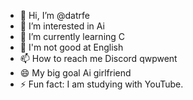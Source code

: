 - 👋 Hi, I’m @datrfe
- 👀 I’m interested in Ai
- 🌱 I’m currently learning C
- 💞️ I'm not good at English
- 📫 How to reach me Discord qwpwent
- 😄 My big goal Ai girlfriend
- ⚡ Fun fact: I am studying with YouTube.

<!---
datrfe/datrfe is a ✨ special ✨ repository because its `README.md` (this file) appears on your GitHub profile.
You can click the Preview link to take a look at your changes.
--->
